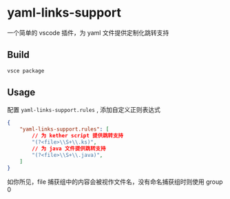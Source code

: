 # yaml-links-support

一个简单的 vscode 插件，为 yaml 文件提供定制化跳转支持

## Build

~~~bash
vsce package
~~~

## Usage

配置 `yaml-links-support.rules` , 添加自定义正则表达式

~~~json
{
    "yaml-links-support.rules": [
        // 为 kether script 提供跳转支持
        "(?<file>\\S+\\.ks)",
        // 为 java 文件提供跳转支持
        "(?<file>\\S+\\.java)",
    ]
}
~~~

如你所见，file 捕获组中的内容会被视作文件名，没有命名捕获组时则使用 group 0